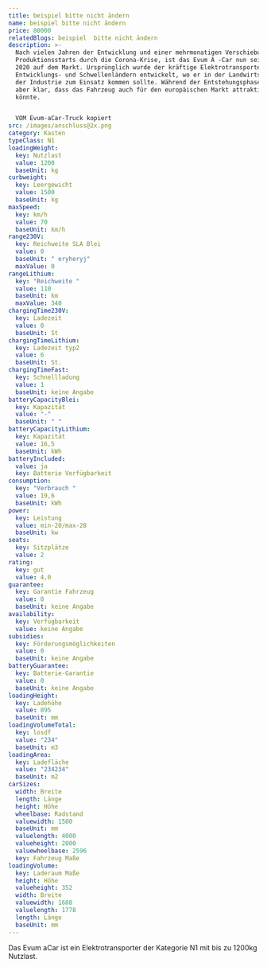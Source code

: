 ```yaml
---
title: beispiel bitte nicht ändern
name: beispiel bitte nicht ändern
price: 80000
relatedBlogs: beispiel  bitte nicht ändern
description: >-
  Nach vielen Jahren der Entwicklung und einer mehrmonatigen Verschiebung des
  Produktionsstarts durch die Corona-Krise, ist das Evum A -Car nun seit Juni
  2020 auf dem Markt. Ursprünglich wurde der kräftige Elektrotransporter für
  Entwicklungs- und Schwellenländern entwickelt, wo er in der Landwirtschaft und
  der Industrie zum Einsatz kommen sollte. Während der Entstehungsphase wurde
  aber klar, dass das Fahrzeug auch für den europäischen Markt attraktiv sein
  könnte.


  VOM Evum-aCar-Truck kopiert
src: /images/anschluss@2x.png
category: Kasten
typeClass: N1
loadingWeight:
  key: Nutzlast
  value: 1200
  baseUnit: kg
curbweight:
  key: Leergewicht
  value: 1500
  baseUnit: kg
maxSpeed:
  key: km/h
  value: 70
  baseUnit: km/h
range230V:
  key: Reichweite SLA Blei
  value: 0
  baseUnit: " eryheryj"
  maxValue: 0
rangeLithium:
  key: "Reichweite "
  value: 110
  baseUnit: km
  maxValue: 340
chargingTime230V:
  key: Ladezeit
  value: 0
  baseUnit: St
chargingTimeLithium:
  key: Ladezeit typ2
  value: 6
  baseUnit: St.
chargingTimeFast:
  key: Schnellladung
  value: 1
  baseUnit: keine Angabe
batteryCapacityBlei:
  key: Kapazität
  value: "-"
  baseUnit: " "
batteryCapacityLithium:
  key: Kapazität
  value: 16,5
  baseUnit: kWh
batteryIncluded:
  value: ja
  key: Batterie Verfügbarkeit
consumption:
  key: "Verbrauch "
  value: 19,6
  baseUnit: kWh
power:
  key: Leistung
  value: min-20/max-28
  baseUnit: kw
seats:
  key: Sitzplätze
  value: 2
rating:
  key: gut
  value: 4,0
guarantee:
  key: Garantie Fahrzeug
  value: 0
  baseUnit: keine Angabe
availability:
  key: Verfügbarkeit
  value: keine Angabe
subsidies:
  key: Förderungsmöglichkeiten
  value: 0
  baseUnit: keine Angabe
batteryGuarantee:
  key: Batterie-Garantie
  value: 0
  baseUnit: keine Angabe
loadingHeight:
  key: Ladehöhe
  value: 895
  baseUnit: mm
loadingVolumeTotal:
  key: losdf
  value: "234"
  baseUnit: m3
loadingArea:
  key: Ladefläche
  value: "234234"
  baseUnit: m2
carSizes:
  width: Breite
  length: Länge
  height: Höhe
  wheelbase: Radstand
  valuewidth: 1500
  baseUnit: mm
  valuelength: 4000
  valueheight: 2000
  valuewheelbase: 2596
  key: Fahrzeug Maße
loadingVolume:
  key: Laderaum Maße
  height: Höhe
  valueheight: 352
  width: Breite
  valuewidth: 1608
  valuelength: 1778
  length: Länge
  baseUnit: mm
---
```


Das Evum aCar ist ein Elektrotransporter der Kategorie N1 mit bis zu 1200kg Nutzlast.
